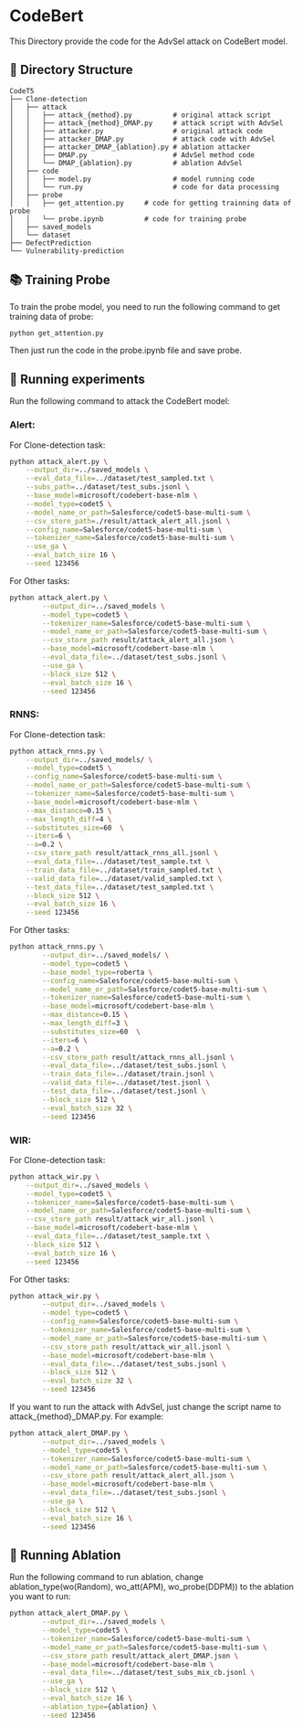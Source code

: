 # CodeBert
This Directory provide the code for the AdvSel attack on CodeBert model.

## 📁 Directory Structure
    CodeT5
    ├── Clone-detection                 
    │   ├── attack
    │   │   ├── attack_{method}.py          # original attack script
    │   │   ├── attack_{method}_DMAP.py     # attack script with AdvSel
    │   │   ├── attacker.py                 # original attack code
    │   │   ├── attacker_DMAP.py            # attack code with AdvSel
    │   │   ├── attacker_DMAP_{ablation}.py # ablation attacker
    │   │   ├── DMAP.py                     # AdvSel method code
    │   │   └── DMAP_{ablation}.py          # ablation AdvSel
    │   ├── code
    │   │   ├── model.py                    # model running code
    │   │   └── run.py                      # code for data processing
    │   ├── probe
    │   │   ├── get_attention.py     # code for getting trainning data of probe
    │   │   └── probe.ipynb          # code for training probe
    │   ├── saved_models
    │   └── dataset           
    ├── DefectPrediction
    └── Vulnerability-prediction

## 📚 Training Probe

To train the probe model, you need to run the following command to get training data of probe:

```bash
python get_attention.py
```

Then just run the code in the probe.ipynb file and save probe.

## 🚀 Running experiments

Run the following command to attack the CodeBert model:

### Alert:
For Clone-detection task:
```bash
python attack_alert.py \
    --output_dir=../saved_models \
    --eval_data_file=../dataset/test_sampled.txt \
    --subs_path=../dataset/test_subs.jsonl \
    --base_model=microsoft/codebert-base-mlm \
    --model_type=codet5 \
    --model_name_or_path=Salesforce/codet5-base-multi-sum \
    --csv_store_path=./result/attack_alert_all.jsonl \
    --config_name=Salesforce/codet5-base-multi-sum \
    --tokenizer_name=Salesforce/codet5-base-multi-sum \
    --use_ga \
    --eval_batch_size 16 \
    --seed 123456
```
For Other tasks:
```bash
python attack_alert.py \
        --output_dir=../saved_models \
        --model_type=codet5 \
        --tokenizer_name=Salesforce/codet5-base-multi-sum \
        --model_name_or_path=Salesforce/codet5-base-multi-sum \
        --csv_store_path result/attack_alert_all.json \
        --base_model=microsoft/codebert-base-mlm \
        --eval_data_file=../dataset/test_subs.jsonl \
        --use_ga \
        --block_size 512 \
        --eval_batch_size 16 \
        --seed 123456
```

### RNNS:
For Clone-detection task:
```bash
python attack_rnns.py \
    --output_dir=../saved_models/ \
    --model_type=codet5 \
    --config_name=Salesforce/codet5-base-multi-sum \
    --model_name_or_path=Salesforce/codet5-base-multi-sum \
    --tokenizer_name=Salesforce/codet5-base-multi-sum \
    --base_model=microsoft/codebert-base-mlm \
    --max_distance=0.15 \
    --max_length_diff=4 \
    --substitutes_size=60  \
    --iters=6 \
    --a=0.2 \
    --csv_store_path result/attack_rnns_all.jsonl \
    --eval_data_file=../dataset/test_sample.txt \
    --train_data_file=../dataset/train_sampled.txt \
    --valid_data_file=../dataset/valid_sampled.txt \
    --test_data_file=../dataset/test_sampled.txt \
    --block_size 512 \
    --eval_batch_size 16 \
    --seed 123456
```
For Other tasks:
```bash
python attack_rnns.py \
        --output_dir=../saved_models/ \
        --model_type=codet5 \
        --base_model_type=roberta \
        --config_name=Salesforce/codet5-base-multi-sum \
        --model_name_or_path=Salesforce/codet5-base-multi-sum \
        --tokenizer_name=Salesforce/codet5-base-multi-sum \
        --base_model=microsoft/codebert-base-mlm \
        --max_distance=0.15 \
        --max_length_diff=3 \
        --substitutes_size=60  \
        --iters=6 \
        --a=0.2 \
        --csv_store_path result/attack_rnns_all.jsonl \
        --eval_data_file=../dataset/test_subs.jsonl \
        --train_data_file=../dataset/train.jsonl \
        --valid_data_file=../dataset/test.jsonl \
        --test_data_file=../dataset/test.jsonl \
        --block_size 512 \
        --eval_batch_size 32 \
        --seed 123456
```

### WIR:
For Clone-detection task:
```bash
python attack_wir.py \
    --output_dir=../saved_models \
    --model_type=codet5 \
    --tokenizer_name=Salesforce/codet5-base-multi-sum \
    --model_name_or_path=Salesforce/codet5-base-multi-sum \
    --csv_store_path result/attack_wir_all.jsonl \
    --base_model=microsoft/codebert-base-mlm \
    --eval_data_file=../dataset/test_sample.txt \
    --block_size 512 \
    --eval_batch_size 16 \
    --seed 123456
```
For Other tasks:
```bash
python attack_wir.py \
        --output_dir=../saved_models \
        --model_type=codet5 \
        --config_name=Salesforce/codet5-base-multi-sum \
        --tokenizer_name=Salesforce/codet5-base-multi-sum \
        --model_name_or_path=Salesforce/codet5-base-multi-sum \
        --csv_store_path result/attack_wir_all.jsonl \
        --base_model=microsoft/codebert-base-mlm \
        --eval_data_file=../dataset/test_subs.jsonl \
        --block_size 512 \
        --eval_batch_size 32 \
        --seed 123456
```

If you want to run the attack with AdvSel, just change the script name to attack_{method}_DMAP.py. For example:

```bash
python attack_alert_DMAP.py \
        --output_dir=../saved_models \
        --model_type=codet5 \
        --tokenizer_name=Salesforce/codet5-base-multi-sum \
        --model_name_or_path=Salesforce/codet5-base-multi-sum \
        --csv_store_path result/attack_alert_all.json \
        --base_model=microsoft/codebert-base-mlm \
        --eval_data_file=../dataset/test_subs.jsonl \
        --use_ga \
        --block_size 512 \
        --eval_batch_size 16 \
        --seed 123456
```

## 🚀 Running Ablation

Run the following command to run ablation, change ablation_type(wo(Random), wo_att(APM), wo_probe(DDPM)) to the ablation you want to run:

```bash
python attack_alert_DMAP.py \
        --output_dir=../saved_models \
        --model_type=codet5 \
        --tokenizer_name=Salesforce/codet5-base-multi-sum \
        --model_name_or_path=Salesforce/codet5-base-multi-sum \
        --csv_store_path result/attack_alert_DMAP.json \
        --base_model=microsoft/codebert-base-mlm \
        --eval_data_file=../dataset/test_subs_mix_cb.jsonl \
        --use_ga \
        --block_size 512 \
        --eval_batch_size 16 \
        --ablation_type={ablation} \
        --seed 123456
```